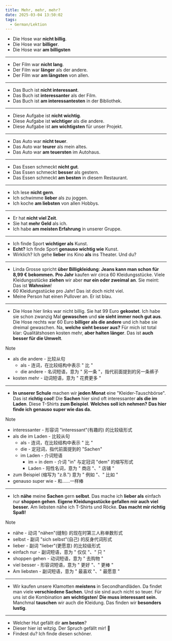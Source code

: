 ```yaml
---
title: Mehr, mehr, mehr?
date: 2025-03-04 13:50:02
tags:
  - German/Lektion
---
```

- Die Hose war **nicht billig**.
- Die Hose war **billiger**.
- Die Hose war **am billigsten**
---
- Der Film war **nicht lang**.
- Der Film war **länger** als der andere.
- Der Film war **am längsten** von allen.
---
- Das Buch ist **nicht interessant**.
- Das Buch ist **interessanter** als der Film.
- Das Buch ist **am interessantesten** in der Bibliothek.
---
- Diese Aufgabe ist **nicht wichtig**.
- Diese Aufgabe ist **wichtiger** als die andere.
- Diese Aufgabe ist **am wichtigsten** für unser Projekt.
---
- Das Auto war **nicht teuer**.
- Das Auto war **teurer** als mein altes.
- Das Auto war **am teuersten** im Autohaus.
---
- Das Essen schmeckt **nicht gut**.
- Das Essen schmeckt **besser** als gestern.
- Das Essen schmeckt **am besten** in diesem Restaurant.
---
- Ich lese **nicht gern**.
- Ich schwimme **lieber** als zu joggen.
- Ich koche **am liebsten** von allen Hobbys.
---
- Er hat **nicht viel Zeit**.
- Sie hat **mehr Geld** als ich.
- Ich habe **am meisten Erfahrung** in unserer Gruppe.
---
- Ich finde Sport **wichtiger als** Kunst.
- **Echt?** Ich finde Sport **genauso wichtig wie** Kunst.
- Wirklich? Ich gehe **lieber** ins Kino **als** ins Theater. Und du?
---
- Linda Grosse spricht **über Billigkleidung**: **Jeans kann man schon für 8,99 € bekommen.** **Pro Jahr** kaufen wir circa 60 Kleidungsstücke. Viele Kleidungsstücke **ziehen** wir aber **nur ein oder zweimal** **an**. Sie meint: Das ist **Wahnsinn**!
- 60 Kleidungsstücke pro Jahr! Das ist doch nicht viel.
- Meine Person hat einen Pullover an. Er ist blau.
---
- Die Hose hier links war nicht billig. Sie hat 99 Euro **gekostet**. Ich habe sie schon zwanzig Mal **gewaschen** und **sie sieht immer noch gut aus**. Die Hose rechts war 60 Euro **billiger** **als die andere** und ich habe sie dreimal gewaschen. Na, **welche sieht besser aus?** Für mich ist total klar: Qualitätshosen kosten mehr, **aber halten länger**. Das ist **auch besser für die Umwelt**.

> [!NOTE]
>
> - als die andere - 比较从句
> 	- als - 连词，在比较结构中表示 " 比 "
> 	- die andere - 名词短语，意为 " 另一条 "，指代前面提到的另一条裤子
> - kosten mehr - 动词短语，意为 " 花费更多 "

---
- **In unserer Schule** machen wir **jeden Monat** eine "Kleider-Tauschbörse". Das ist **richtig cool**! Die **Sachen** hier sind oft interessanter **als die im Laden**. Diese T-Shirts **zum Beispiel**. **Welches soll ich nehmen?** **Das hier finde ich genauso super wie das da.**

> [!NOTE]
>
> - interessanter - 形容词 "interessant"(有趣的) 的比较级形式
> - als die im Laden - 比较从句
> 	- als - 连词，在比较结构中表示 " 比 "
> 	- die - 定冠词，指代前面提到的 "Sachen"
> 	- im Laden - 介词短语
> 		- im = in dem - 介词 "in" 与定冠词 "dem" 的缩写形式
> 		- Laden - 阳性名词，意为 " 商店 "、" 店铺 "
> - zum Beispiel (缩写为 "z.B.") 意为 " 例如 "、" 比如 "
> - genauso super wie - 和……一样棒

---
- Ich **nähe** meine **Sachen** gern **selbst**. Das mache ich **lieber als** einfach nur **shoppen gehen**. **Eigene Kleidungsstücke gefallen mir auch viel besser.** Am liebsten nähe ich T-Shirts und Röcke. **Das macht mir richtig Spaß!**

> [!NOTE]
>
> - nähe - 动词 "nähen"(缝制) 的现在时第三人称单数形式
> - selbst - 副词 "sich selbst"(自己) 的反身代词形式
> - lieber - 副词 "lieber"(更愿意) 的比较级形式
> - einfach nur - 副词短语，意为 " 仅仅 "、" 只 "
> - shoppen gehen - 动词短语，意为 " 去购物 "
> - viel besser - 形容词短语，意为 " 更好 "、" 更棒 "
> - Am liebsten - 副词短语，意为 " 最喜欢 "、" 最愿意 "

---
- Wir kaufen unsere Klamotten **meistens** in Secondhandläden. Da findet man viele **verschiedene Sachen**. Und sie sind auch nicht so teuer. Für uns ist die Kombination **am wichtigsten**! **Die muss interessant sein.** Manchmal **tauschen** wir auch die Kleidung. Das finden wir **besonders lustig**.
---
- Welcher Hut gefällt dir **am besten**?
- Dieser hier ist witzig. Der Spruch gefällt mir! 
- Findest du? Ich finde diesen schöner.
